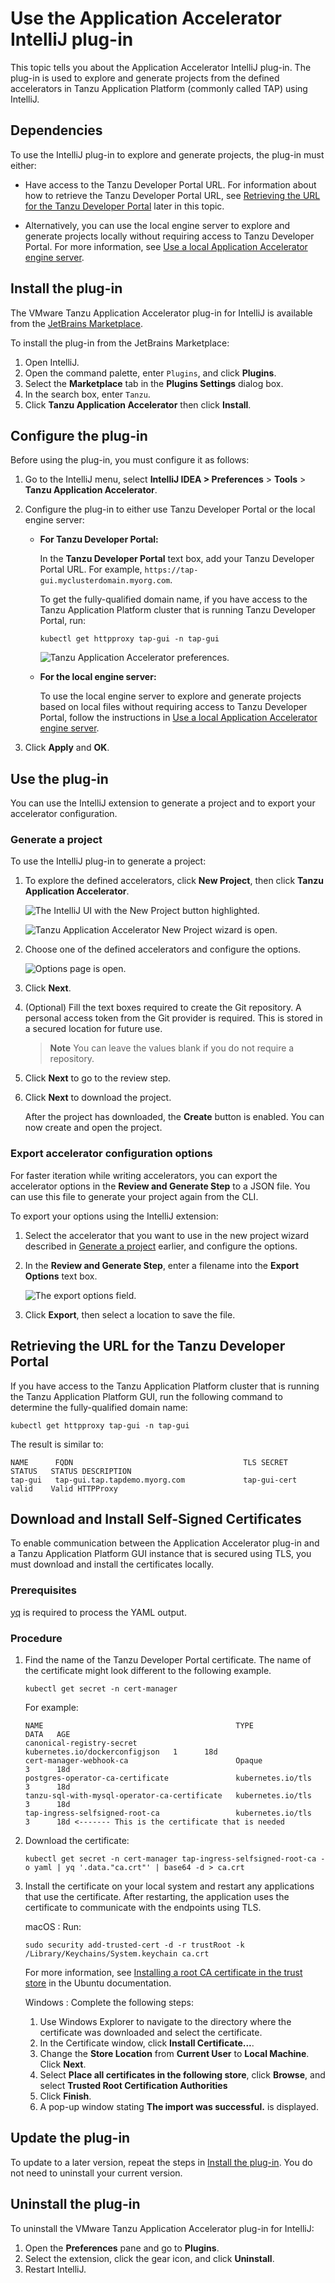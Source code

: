 # Use the Application Accelerator IntelliJ plug-in

This topic tells you about the Application Accelerator IntelliJ plug-in. The plug-in is used to
explore and generate projects from the defined accelerators in Tanzu Application Platform
(commonly called TAP) using IntelliJ.

## <a id="dependencies"></a> Dependencies

To use the IntelliJ plug-in to explore and generate projects, the plug-in must either:

- Have access to the Tanzu Developer Portal URL.
  For information about how to retrieve the Tanzu Developer Portal URL, see
  [Retrieving the URL for the Tanzu Developer Portal](#fqdn-tap-gui-url) later in this topic.

- Alternatively, you can use the local engine server to explore and generate projects locally
  without requiring access to Tanzu Developer Portal. For more information, see
  [Use a local Application Accelerator engine server](creating-accelerators/using-local-engine-server.hbs.md).

## <a id="intellij-install"></a> Install the plug-in

The VMware Tanzu Application Accelerator plug-in for IntelliJ is available from the
[JetBrains Marketplace](https://plugins.jetbrains.com/plugin/23645-tanzu-application-accelerator).

To install the plug-in from the JetBrains Marketplace:

1. Open IntelliJ.
2. Open the command palette, enter `Plugins`, and click **Plugins**.
3. Select the **Marketplace** tab in the **Plugins Settings** dialog box.
4. In the search box, enter `Tanzu`.
5. Click **Tanzu Application Accelerator** then click **Install**.

## <a id="intellij-conf-plugin"></a> Configure the plug-in

Before using the plug-in, you must configure it as follows:

1. Go to the IntelliJ menu, select **IntelliJ IDEA > Preferences** > **Tools** > **Tanzu Application Accelerator**.

2. Configure the plug-in to either use Tanzu Developer Portal or the local engine server:

    - **For Tanzu Developer Portal:**

        In the **Tanzu Developer Portal** text box, add your Tanzu Developer Portal URL.
        For example, `https://tap-gui.myclusterdomain.myorg.com`.

        To get the fully-qualified domain name, if you have access to the Tanzu Application Platform
        cluster that is running Tanzu Developer Portal, run:

        ```console
        kubectl get httpproxy tap-gui -n tap-gui
        ```

        ![Tanzu Application Accelerator preferences.](../images/app-accelerator/intellij/app-accelerators-intellij-preferences.png)

    - **For the local engine server:**

      To use the local engine server to explore and generate projects based on local files without
      requiring access to Tanzu Developer Portal, follow the instructions in
      [Use a local Application Accelerator engine server](creating-accelerators/using-local-engine-server.hbs.md).

3. Click **Apply** and **OK**.

## <a id="intellij-using-the-plugin"></a> Use the plug-in

You can use the IntelliJ extension to generate a project and to export your accelerator configuration.

### <a id="generate-project"></a> Generate a project

To use the IntelliJ plug-in to generate a project:

1. To explore the defined accelerators, click **New Project**, then click **Tanzu Application Accelerator**.

   ![The IntelliJ UI with the New Project button highlighted.](../images/app-accelerator/intellij/app-accelerators-intellij-new-project.png)

   ![Tanzu Application Accelerator New Project wizard is open.](../images/app-accelerator/intellij/app-accelerators-intellij-accelerator-list.png)

1. Choose one of the defined accelerators and configure the options.

   ![Options page is open.](../images/app-accelerator/intellij/app-accelerators-intellij-options.png)

1. Click **Next**.

1. (Optional) Fill the text boxes required to create the Git repository. A personal access token from the Git
   provider is required. This is stored in a secured location for future use.

    > **Note** You can leave the values blank if you do not require a repository.

1. Click **Next** to go to the review step.

1. Click **Next** to download the project.

    After the project has downloaded, the **Create** button is enabled. You can now create
    and open the project.

### <a id="export-options"></a> Export accelerator configuration options

For faster iteration while writing accelerators, you can export the accelerator options in the
**Review and Generate Step** to a JSON file. You can use this file to generate your project again from the CLI.

To export your options using the IntelliJ extension:

1. Select the accelerator that you want to use in the new project wizard described in
   [Generate a project](#generate-project) earlier, and configure the options.

1. In the **Review and Generate Step**, enter a filename into the **Export Options** text box.

    ![The export options field.](../images/app-accelerator/intellij/export-options-intellij.png)

1. Click **Export**, then select a location to save the file.

## <a id="fqdn-tap-gui-url"></a> Retrieving the URL for the Tanzu Developer Portal

If you have access to the Tanzu Application Platform cluster that is running the Tanzu Application
Platform GUI, run the following command to determine the fully-qualified domain name:

```console
kubectl get httpproxy tap-gui -n tap-gui
```

The result is similar to:

```console
NAME      FQDN                                      TLS SECRET     STATUS   STATUS DESCRIPTION
tap-gui   tap-gui.tap.tapdemo.myorg.com             tap-gui-cert   valid    Valid HTTPProxy
```

## <a id="dl-ins-ss-certs"></a>Download and Install Self-Signed Certificates

To enable communication between the Application Accelerator plug-in and a Tanzu Application Platform
GUI instance that is secured using TLS, you must download and install the certificates locally.

### Prerequisites

[yq](https://github.com/mikefarah/yq) is required to process the YAML output.

### Procedure

1. Find the name of the Tanzu Developer Portal certificate. The name of the certificate might look
   different to the following example.

   ```console
   kubectl get secret -n cert-manager
   ```

   For example:

   ```console
   NAME                                           TYPE                             DATA   AGE
   canonical-registry-secret                      kubernetes.io/dockerconfigjson   1      18d
   cert-manager-webhook-ca                        Opaque                           3      18d
   postgres-operator-ca-certificate               kubernetes.io/tls                3      18d
   tanzu-sql-with-mysql-operator-ca-certificate   kubernetes.io/tls                3      18d
   tap-ingress-selfsigned-root-ca                 kubernetes.io/tls                3      18d <------- This is the certificate that is needed
   ```

2. Download the certificate:

   ```console
   kubectl get secret -n cert-manager tap-ingress-selfsigned-root-ca -o yaml | yq '.data."ca.crt"' | base64 -d > ca.crt
   ```

3. Install the certificate on your local system and restart any applications that use the
   certificate. After restarting, the application uses the certificate to communicate with the
   endpoints using TLS.

   macOS
   : Run:

     ```console
     sudo security add-trusted-cert -d -r trustRoot -k /Library/Keychains/System.keychain ca.crt
     ```

     For more information, see
     [Installing a root CA certificate in the trust store](https://ubuntu.com/server/docs/security-trust-store)
     in the Ubuntu documentation.

   Windows
   : Complete the following steps:

     1. Use Windows Explorer to navigate to the directory where the certificate was downloaded and
        select the certificate.
     2. In the Certificate window, click **Install Certificate...**.
     3. Change the **Store Location** from **Current User** to **Local Machine**. Click **Next**.
     4. Select **Place all certificates in the following store**, click **Browse**, and select
        **Trusted Root Certification Authorities**
     5. Click **Finish**.
     6. A pop-up window stating **The import was successful.** is displayed.

## <a id="update"></a> Update the plug-in

To update to a later version, repeat the steps in [Install the plug-in](#intellij-install).
You do not need to uninstall your current version.

## <a id="uninstall"></a> Uninstall the plug-in

To uninstall the VMware Tanzu Application Accelerator plug-in for IntelliJ:

1. Open the **Preferences** pane and go to **Plugins**.
2. Select the extension, click the gear icon, and click **Uninstall**.
3. Restart IntelliJ.

